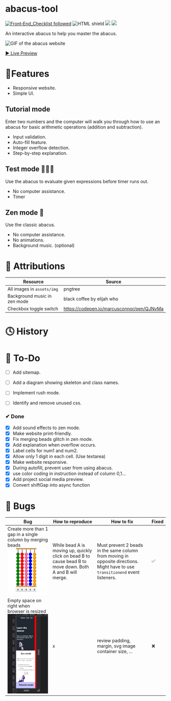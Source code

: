 # abacus-tool
[![Front‑End_Checklist followed](https://img.shields.io/badge/Front‑End_Checklist-followed-brightgreen.svg)](https://github.com/thedaviddias/Front-End-Checklist/)
![HTML shield](https://img.shields.io/badge/-HTML-blue)
![](https://img.shields.io/badge/-JavaScript-yellow)
![](https://img.shields.io/badge/-CSS-orange)

An interactive abacus to help you master the abacus.

![GIF of the abacus website](gifs/gif1.gif)

[▶ Live Preview]()

# 🚀Features

- Responsive website.
- Simple UI.

## Tutorial mode 
Enter two numbers and the computer will walk you through how to use an abacus for basic arithmetic operations (addition and subtraction).

- Input validation.
- Auto-fill feature.
- Integer overflow detection.
- Step-by-step explanation.

## Test mode 🏃‍♀️💨
Use the abacus to evaluate given expressions before timer runs out.
- No computer assistance.
- Timer

## Zen mode 🤪 
Use the classic abacus.

- No computer assistance.
- No animations.
- Background music. (optional)

# 📌 Attributions
Resource | Source
---|---
All images in `assets/img` | pngtree
Background music in zen mode | black coffee by elijah who
Checkbox toggle switch | https://codepen.io/marcusconnor/pen/QJNvMa
# 🕓 History

# 🔨 To-Do
- [ ] Add sitemap.
- [ ] Add a diagram showing skeleton and class names.
- [ ] Implement rush mode.
- [ ] Identify and remove unused css.


### ✔ Done
- [x] Add sound effects to zen mode.
- [x] Make website print-friendly.
- [x] Fix merging beads glitch in zen mode.
- [x] Add explanation when overflow occurs.
- [x] Label cells for num1 and num2.
- [x] Allow only 1 digit in each cell. (Use textarea)
- [x] Make website responsive.
- [x] During autofill, prevent user from using abacus.
- [x] use color coding in instruction instead of column 0,1...
- [x] Add project social media preview.
- [x] Convert shiftGap into async function

# 🐛 Bugs
Bug | How to reproduce | How to fix | Fixed
---|---|---|---|
Create more than 1 gap in a single column by merging beads ![](assets/beadglitch.gif)| While bead A is moving up, quickly click on bead B to cause bead B to move down. Both A and  B will merge. | Must prevent 2 beads in the same column from moving in opposite directions.  Might have to use `transitionend` event listeners.|✅
Empty space on right when browser is resized ![](assets/2022-08-22-14-30-56.png)|x|review padding, margin, svg image container size, ... | ❌